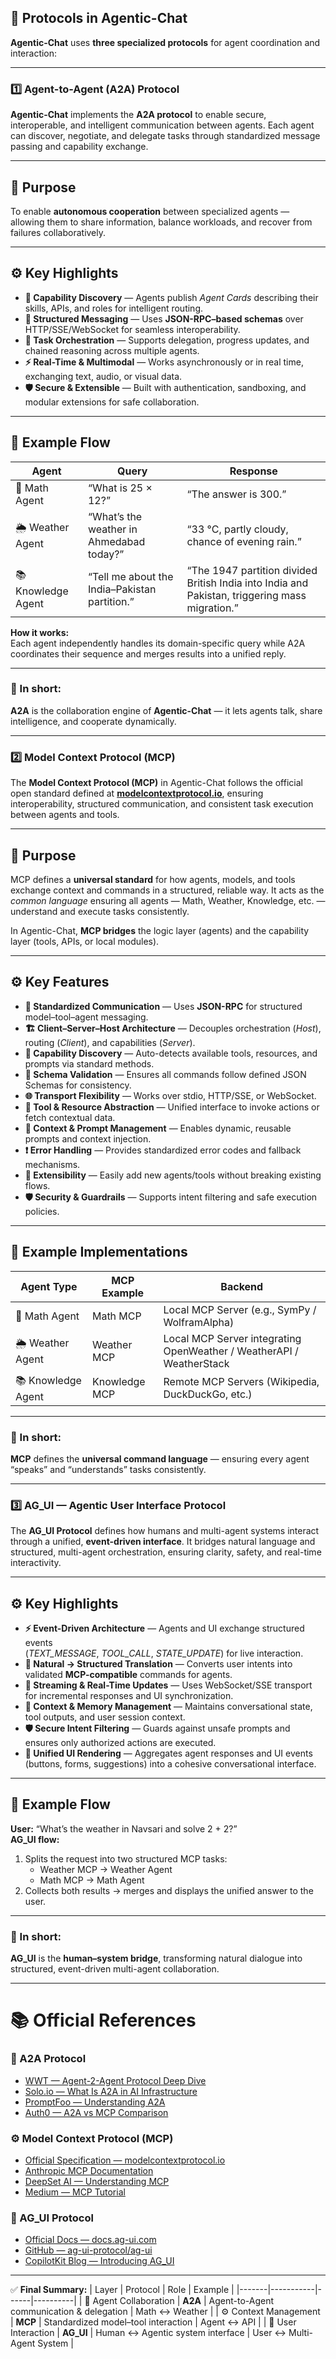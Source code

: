 ## 🧩 Protocols in Agentic-Chat

**Agentic-Chat** uses **three specialized protocols** for agent coordination and interaction:

---

### 1️⃣  Agent-to-Agent (A2A) Protocol

**Agentic-Chat** implements the **A2A protocol** to enable secure, interoperable, and intelligent communication between agents. Each agent can discover, negotiate, and delegate tasks through standardized message passing and capability exchange.

---

## 🎯 Purpose
To enable **autonomous cooperation** between specialized agents — allowing them to share information, balance workloads, and recover from failures collaboratively.

---

## ⚙️ Key Highlights

- **🧩 Capability Discovery** — Agents publish *Agent Cards* describing their skills, APIs, and roles for intelligent routing.  
- **💬 Structured Messaging** — Uses **JSON-RPC–based schemas** over HTTP/SSE/WebSocket for seamless interoperability.  
- **🔗 Task Orchestration** — Supports delegation, progress updates, and chained reasoning across multiple agents.  
- **⚡ Real-Time & Multimodal** — Works asynchronously or in real time, exchanging text, audio, or visual data.  
- **🛡️ Secure & Extensible** — Built with authentication, sandboxing, and modular extensions for safe collaboration.  

---

## 🔹 Example Flow

| Agent | Query | Response |
|-------|-------|----------|
| 🧮 Math Agent | “What is 25 × 12?” | “The answer is 300.” |
| 🌦️ Weather Agent | “What’s the weather in Ahmedabad today?” | “33 °C, partly cloudy, chance of evening rain.” |
| 📚 Knowledge Agent | “Tell me about the India–Pakistan partition.” | “The 1947 partition divided British India into India and Pakistan, triggering mass migration.” |

**How it works:**  
Each agent independently handles its domain-specific query while A2A coordinates their sequence and merges results into a unified reply.

---

### 🧠 In short:
**A2A** is the collaboration engine of **Agentic-Chat** — it lets agents talk, share intelligence, and cooperate dynamically.

---


### 2️⃣ Model Context Protocol (MCP)

The **Model Context Protocol (MCP)** in Agentic-Chat follows the official open standard defined at **[modelcontextprotocol.io](https://modelcontextprotocol.io)**, ensuring interoperability, structured communication, and consistent task execution between agents and tools.

---

## 🎯 Purpose
MCP defines a **universal standard** for how agents, models, and tools exchange context and commands in a structured, reliable way. It acts as the *common language* ensuring all agents — Math, Weather, Knowledge, etc. — understand and execute tasks consistently.

In Agentic-Chat, **MCP bridges** the logic layer (agents) and the capability layer (tools, APIs, or local modules).

---

## ⚙️ Key Features

- **🔄 Standardized Communication** — Uses **JSON-RPC** for structured model–tool–agent messaging.  
- **🏗️ Client–Server–Host Architecture** — Decouples orchestration (*Host*), routing (*Client*), and capabilities (*Server*).  
- **🧭 Capability Discovery** — Auto-detects available tools, resources, and prompts via standard methods.  
- **📏 Schema Validation** — Ensures all commands follow defined JSON Schemas for consistency.  
- **🌐 Transport Flexibility** — Works over stdio, HTTP/SSE, or WebSocket.  
- **🧰 Tool & Resource Abstraction** — Unified interface to invoke actions or fetch contextual data.  
- **🧠 Context & Prompt Management** — Enables dynamic, reusable prompts and context injection.  
- **❗ Error Handling** — Provides standardized error codes and fallback mechanisms.  
- **🧩 Extensibility** — Easily add new agents/tools without breaking existing flows.  
- **🛡️ Security & Guardrails** — Supports intent filtering and safe execution policies.

---

## 🔹 Example Implementations

| Agent Type | MCP Example | Backend |
|-------------|-------------|----------|
| 🧮 Math Agent | Math MCP | Local MCP Server (e.g., SymPy / WolframAlpha) |
| 🌦️ Weather Agent | Weather MCP | Local MCP Server integrating OpenWeather / WeatherAPI / WeatherStack |
| 📚 Knowledge Agent | Knowledge MCP | Remote MCP Servers (Wikipedia, DuckDuckGo, etc.) |

---

### 🧠 In short:
**MCP** defines the **universal command language** — ensuring every agent “speaks” and “understands” tasks consistently.

---

### 3️⃣ AG_UI — Agentic User Interface Protocol

The **AG_UI Protocol** defines how humans and multi-agent systems interact through a unified, **event-driven interface**. It bridges natural language and structured, multi-agent orchestration, ensuring clarity, safety, and real-time interactivity.

---

## ⚙️ Key Highlights

- **⚡ Event-Driven Architecture** — Agents and UI exchange structured events  
  (*TEXT_MESSAGE*, *TOOL_CALL*, *STATE_UPDATE*) for live interaction.  
- **💬 Natural → Structured Translation** — Converts user intents into validated **MCP-compatible** commands for agents.  
- **🔁 Streaming & Real-Time Updates** — Uses WebSocket/SSE transport for incremental responses and UI synchronization.  
- **🧠 Context & Memory Management** — Maintains conversational state, tool outputs, and user session context.  
- **🛡️ Secure Intent Filtering** — Guards against unsafe prompts and ensures only authorized actions are executed.  
- **🎨 Unified UI Rendering** — Aggregates agent responses and UI events (buttons, forms, suggestions) into a cohesive conversational interface.

---

## 🔹 Example Flow

**User:** “What’s the weather in Navsari and solve 2 + 2?”  
**AG_UI flow:**  
1. Splits the request into two structured MCP tasks:  
   - Weather MCP → Weather Agent  
   - Math MCP → Math Agent  
2. Collects both results → merges and displays the unified answer to the user.

---

### 🧠 In short:
**AG_UI** is the **human–system bridge**, transforming natural dialogue into structured, event-driven multi-agent collaboration.

---

# 📚 Official References

### 🤝 A2A Protocol
- [WWT — Agent-2-Agent Protocol Deep Dive](https://www.wwt.com/blog/agent-2-agent-protocol-a2a-a-deep-dive)
- [Solo.io — What Is A2A in AI Infrastructure](https://www.solo.io/topics/ai-infrastructure/what-is-a2a)
- [PromptFoo — Understanding A2A](https://www.promptfoo.dev/blog/understanding-a2a)
- [Auth0 — A2A vs MCP Comparison](https://auth0.com/blog/mcp-vs-a2a)

### ⚙️ Model Context Protocol (MCP)
- [Official Specification — modelcontextprotocol.io](https://modelcontextprotocol.io)
- [Anthropic MCP Documentation](https://docs.anthropic.com/en/docs/agents-and-tools/mcp)
- [DeepSet AI — Understanding MCP](https://www.deepset.ai/blog/understanding-the-model-context-protocol-mcp)
- [Medium — MCP Tutorial](https://medium.com/@nimritakoul01/the-model-context-protocol-mcp-a-complete-tutorial-a3abe8a7f4ef)

### 🧩 AG_UI Protocol
- [Official Docs — docs.ag-ui.com](https://docs.ag-ui.com/introduction)
- [GitHub — ag-ui-protocol/ag-ui](https://github.com/ag-ui-protocol/ag-ui)
- [CopilotKit Blog — Introducing AG_UI](https://webflow.copilotkit.ai/blog/introducing-ag-ui-the-protocol-where-agents-meet-users)

---

✅ **Final Summary:**
| Layer | Protocol | Role | Example |
|-------|-----------|------|----------|
| 🤝 Agent Collaboration | **A2A** | Agent-to-Agent communication & delegation | Math ↔ Weather |
| ⚙️ Context Management | **MCP** | Standardized model–tool interaction | Agent ↔ API |
| 🧩 User Interaction | **AG_UI** | Human ↔ Agentic system interface | User ↔ Multi-Agent System |